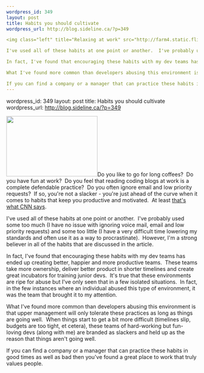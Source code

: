 ```yaml
--- 
wordpress_id: 349
layout: post
title: Habits you should cultivate
wordpress_url: http://blog.sideline.ca/?p=349

<img class="left" title="Relaxing at work" src="http://farm4.static.flickr.com/3122/2578512639_5820af115b_m.jpg" alt="" width="240" height="159" />Do you like to go for long coffees?  Do you have fun at work?  Do you feel that reading coding blogs at work is a complete defendable practice?  Do you often ignore email and low priority requests?  If so, you're not a slacker - you're just ahead of the curve when it comes to habits that keep you productive and motivated.  At least <a href="http://www.cnn.com/2008/LIVING/worklife/12/22/cb.7.surprising.work.habits/index.html">that's what CNN says</a>.

I've used all of these habits at one point or another.  I've probably used some too much (I have no issue with ignoring voice mail, email and low priority requests) and some too little (I have a very difficult time lowering my standards and often use it as a way to procrastinate).  However, I'm a strong believer in all of the habits that are discussed in the article.

In fact, I've found that encouraging these habits with my dev teams has ended up creating better, happier and more productive teams.  These teams take more ownership, deliver better product in shorter timelines and create great incubators for training junior devs.  It's true that these environments are ripe for abuse but I've only seen that in a few isolated situations.  In fact, in the few instances where an individual abused this type of environment, it was the team that brought it to my attention.

What I've found more common than developers abusing this environment is that upper management will only tolerate these practices as long as things are going well.  When things start to get a bit more difficult (timelines slip, budgets are too tight, et cetera), these teams of hard-working but fun-loving devs (along with me) are branded as slackers and held up as the reason that things aren't going well.

If you can find a company or a manager that can practice these habits in good times as well as bad then you've found a great place to work that truly values people.
--- 
```

wordpress_id: 349
layout: post
title: Habits you should cultivate
wordpress_url: http://blog.sideline.ca/?p=349

<img class="left" title="Relaxing at work" src="http://farm4.static.flickr.com/3122/2578512639_5820af115b_m.jpg" alt="" width="240" height="159" />Do you like to go for long coffees?  Do you have fun at work?  Do you feel that reading coding blogs at work is a complete defendable practice?  Do you often ignore email and low priority requests?  If so, you're not a slacker - you're just ahead of the curve when it comes to habits that keep you productive and motivated.  At least <a href="http://www.cnn.com/2008/LIVING/worklife/12/22/cb.7.surprising.work.habits/index.html">that's what CNN says</a>.

I've used all of these habits at one point or another.  I've probably used some too much (I have no issue with ignoring voice mail, email and low priority requests) and some too little (I have a very difficult time lowering my standards and often use it as a way to procrastinate).  However, I'm a strong believer in all of the habits that are discussed in the article.

In fact, I've found that encouraging these habits with my dev teams has ended up creating better, happier and more productive teams.  These teams take more ownership, deliver better product in shorter timelines and create great incubators for training junior devs.  It's true that these environments are ripe for abuse but I've only seen that in a few isolated situations.  In fact, in the few instances where an individual abused this type of environment, it was the team that brought it to my attention.

What I've found more common than developers abusing this environment is that upper management will only tolerate these practices as long as things are going well.  When things start to get a bit more difficult (timelines slip, budgets are too tight, et cetera), these teams of hard-working but fun-loving devs (along with me) are branded as slackers and held up as the reason that things aren't going well.

If you can find a company or a manager that can practice these habits in good times as well as bad then you've found a great place to work that truly values people.
